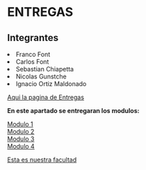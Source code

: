 <!DOCTYPE html>
<html>
<head>
	<meta charset="utf-8">
	<link rel="icon" href="https://upload.wikimedia.org/wikipedia/commons/thumb/2/2a/Escudo_uncuyo.jpg/240px-Escudo_uncuyo.jpg">
</head>
<body>
	<h1>ENTREGAS</h1>
	<h2>Integrantes</h2>
	<p>
	<u1>
		<li>Franco Font</li>
		<li>Carlos Font</li>
		<li>Sebastian Chiapetta</li>
		<li>Nicolas Gunstche</li>
		<li>Ignacio Ortiz Maldonado</li>
	</u1>
	</p>
	<p>
		<p><a href="https://github.com/GrupoTyH23/Entregas" target="_BLANK">Aqui la pagina de Entregas</a></p>
		<p>
			<b>En este apartado se entregaran los modulos:</b>
		</p>
		<p>
			<a href="https://github.com/GrupoTyH23/Entregas/tree/main/TP1" target="_BLANK">Modulo 1</a><br>
			<a href="https://github.com/GrupoTyH23/Entregas/tree/main/TP2" target="_BLANK">Modulo 2</a> <br>
			<a href="https://github.com/GrupoTyH23/Entregas/tree/main/TP3" target="_BLANK">Modulo 3</a> <br>
			<a href="https://github.com/GrupoTyH23/Entregas/tree/main/TP4" target="_BLANK">Modulo 4</a> <br>
		</p>
		<a href="https://ingenieria.uncuyo.edu.ar/" target="_BLANK">Esta es nuestra facultad</a><br>
	</p>
</body>
</html>
